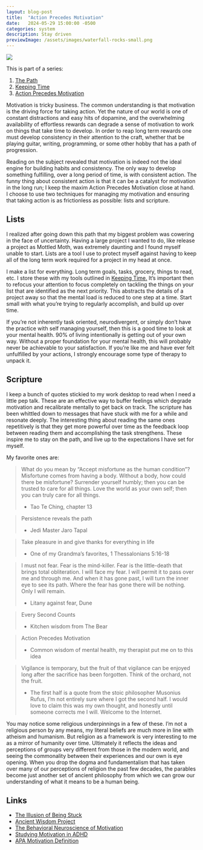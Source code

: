```yaml
---
layout: blog-post
title:  "Action Precedes Motivation"
date:   2024-05-29 15:00:00 -0500
categories: system
description: Stay driven
previewImage: /assets/images/waterfall-rocks-small.png
---
```


<div class="album-art">
    <img src="/assets/images/waterfall-rocks.png" />
</div>

This is part of a series:
1. [The Path](/system/2024/02/02/the-path.html)
2. [Keeping Time](/system/2024/03/27/keeping-time.html)
2. [Action Precedes Motivation](/system/2024/05/29/action-precedes-motivation.html)

Motivation is tricky business. The common understanding is that motivation is the driving force for taking action. Yet the nature of our world is one of constant distractions and easy hits of dopamine, and the overwhelming availability of effortless rewards can degrade a sense of motivation to work on things that take time to develop. In order to reap long term rewards one must develop consistency in their attention to the craft, whether that be playing guitar, writing, programming, or some other hobby that has a path of progression.

Reading on the subject revealed that motivation is indeed not the ideal engine for building habits and consistency. The only way to develop something fulfilling, over a long period of time, is with consistent action. The funny thing about consistent action is that it can be a catalyst for motivation in the long run; I keep the maxim Action Precedes Motivation close at hand. I choose to use two techniques for managing my motivation and ensuring that taking action is as frictionless as possible: lists and scripture.

## Lists

I realized after going down this path that my biggest problem was cowering in the face of uncertainty. Having a large project I wanted to do, like release a project as Mottled Moth, was extremely daunting and I found myself unable to start. Lists are a tool I use to protect myself against having to keep all of the long term work required for a project in my head at once.

I make a list for everything. Long term goals, tasks, grocery, things to read, etc. I store these with my tools outlined in [Keeping Time.](/system/2024/03/27/keeping-time.html) It’s important then to refocus your attention to focus completely on tackling the things on your list that are identified as the next priority. This abstracts the details of a project away so that the mental load is reduced to one step at a time. Start small with what you’re trying to regularly accomplish, and build up over time.

If you’re not inherently task oriented, neurodivergent, or simply don’t have the practice with self managing yourself, then this is a good time to look at your mental health. 90% of living intentionally is getting out of your own way. Without a proper foundation for your mental health, this will probably never be achievable to your satisfaction. If you’re like me and have ever felt unfulfilled by your actions, I strongly encourage some type of therapy to unpack it.

## Scripture

I keep a bunch of quotes stickied to my work desktop to read when I need a little pep talk. These are an effective way to buffer feelings which degrade motivation and recalibrate mentally to get back on track. The scripture has been whittled down to messages that have stuck with me for a while and resonate deeply. The interesting thing about reading the same ones repetitively is that they get more powerful over time as the feedback loop between reading them and accomplishing the task strengthens. These inspire me to stay on the path, and live up to the expectations I have set for myself.

My favorite ones are:

> What do you mean by “Accept misfortune as the human condition”? Misfortune comes from having a body. Without a body, how could there be misfortune? Surrender yourself humbly; then you can be trusted to care for all things. Love the world as your own self; then you can truly care for all things.
> - Tao Te Ching, chapter 13

> Persistence reveals the path 
> - Jedi Master Jaro Tapal

> Take pleasure in and give thanks for everything in life
> - One of my Grandma’s favorites, 1 Thessalonians 5:16-18

> I must not fear.
> Fear is the mind-killer.
> Fear is the little-death that brings total obliteration.
> I will face my fear.
> I will permit it to pass over me and through me.
> And when it has gone past, I will turn the inner eye to see its path.
> Where the fear has gone
> there will be nothing. 
> Only I will remain.
> - Litany against fear, Dune

> Every Second Counts
> - Kitchen wisdom from The Bear

> Action Precedes Motivation
> - Common wisdom of mental health, my therapist put me on to this idea

> Vigilance is temporary, but the fruit of that vigilance can be enjoyed long after the sacrifice has been forgotten.
> Think of the orchard, not the fruit.
> - The first half is a quote from the stoic philosopher Musonius Rufus, I’m not entirely sure where I got the second half. I would love to claim this was my own thought, and honestly until someone corrects me I will. Welcome to the Internet.

You may notice some religious underpinnings in a few of these. I’m not a religious person by any means, my literal beliefs are much more in line with atheism and humanism. But religion as a framework is very interesting to me as a mirror of humanity over time. Ultimately it reflects the ideas and perceptions of groups very different from those in the modern world, and seeing the commonality between their experiences and our own is eye opening. When you drop the dogma and fundamentalism that has taken over many of our perceptions of religion the past few decades, the parables become just another set of ancient philosophy from which we can grow our understanding of what it means to be a human being.

## Links
* [The Illusion of Being Stuck](https://the-simulation-strategists.beehiiv.com/p/being-stuck)
* [Ancient Wisdom Project](https://theancientwisdomproject.com/)
* [The Behavioral Neuroscience of Motivation](https://www.ncbi.nlm.nih.gov/pmc/articles/PMC4864984/)
* [Studying Motivation in ADHD](https://pubmed.ncbi.nlm.nih.gov/34794343/)
* [APA Motivation Definition](https://dictionary.apa.org/motivation)